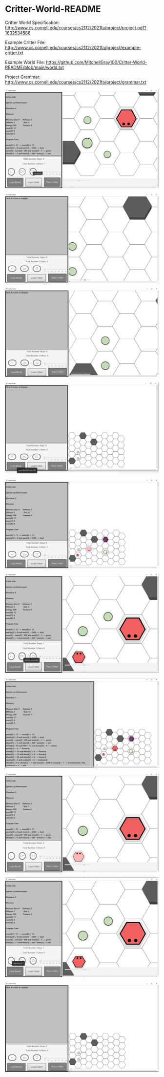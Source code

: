 # Critter-World-README
Critter World Specification: http://www.cs.cornell.edu/courses/cs2112/2021fa/project/project.pdf?1632534588

Example Critter File: http://www.cs.cornell.edu/courses/cs2112/2021fa/project/example-critter.txt

Example World File: https://github.com/MitchellGray100/Critter-World-README/blob/main/world.txt

Project Grammar: http://www.cs.cornell.edu/courses/cs2112/2021fa/project/grammar.txt

![](https://github.com/MitchellGray100/Critter-World-README/blob/main/image1.png)

![](https://github.com/MitchellGray100/Critter-World-README/blob/main/image2.png)

![](https://github.com/MitchellGray100/Critter-World-README/blob/main/image3.png)

![](https://github.com/MitchellGray100/Critter-World-README/blob/main/image4.png)

![](https://github.com/MitchellGray100/Critter-World-README/blob/main/image5.png)

![](https://github.com/MitchellGray100/Critter-World-README/blob/main/image6.png)

![](https://github.com/MitchellGray100/Critter-World-README/blob/main/image7.png)

![](https://github.com/MitchellGray100/Critter-World-README/blob/main/image8.png)

![](https://github.com/MitchellGray100/Critter-World-README/blob/main/image9.png)

![](https://github.com/MitchellGray100/Critter-World-README/blob/main/image10.png)
